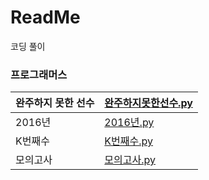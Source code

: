 # ReadMe

코딩 풀이

### 프로그래머스
| 완주하지 못한 선수 | [완주하지못한선수.py](https://github.com/HanHyunDo/coding/blob/master/%ED%94%84%EB%A1%9C%EA%B7%B8%EB%9E%98%EB%A8%B8%EC%8A%A4/%EC%99%84%EC%A3%BC%ED%95%98%EC%A7%80%EB%AA%BB%ED%95%9C%EC%84%A0%EC%88%98.py) |
| ------------------ | ------------------------------------------------------------ |
| 2016년             | [2016년.py](https://github.com/HanHyunDo/coding/blob/master/%ED%94%84%EB%A1%9C%EA%B7%B8%EB%9E%98%EB%A8%B8%EC%8A%A4/2016%EB%85%84.py) |
| K번째수            | [K번째수.py](https://github.com/HanHyunDo/coding/blob/master/%ED%94%84%EB%A1%9C%EA%B7%B8%EB%9E%98%EB%A8%B8%EC%8A%A4/K%EB%B2%88%EC%A7%B8%EC%88%98.py) |
| 모의고사           | [모의고사.py](https://github.com/HanHyunDo/coding/blob/master/%ED%94%84%EB%A1%9C%EA%B7%B8%EB%9E%98%EB%A8%B8%EC%8A%A4/%EB%AA%A8%EC%9D%98%EA%B3%A0%EC%82%AC.py) |

